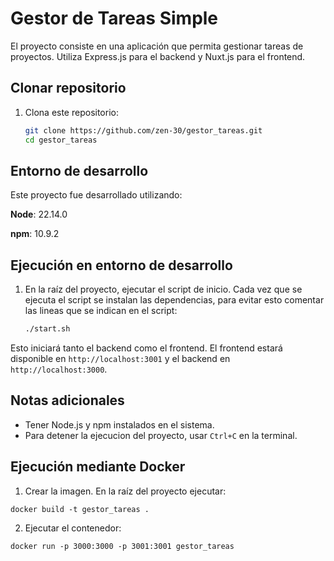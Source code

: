 # Gestor de Tareas Simple

El proyecto consiste en una aplicación que permita gestionar tareas de proyectos. Utiliza Express.js para el backend y Nuxt.js para el frontend.

## Clonar repositorio

1. Clona este repositorio:
   ```bash
   git clone https://github.com/zen-30/gestor_tareas.git
   cd gestor_tareas
   ```

##  Entorno de desarrollo
Este proyecto fue desarrollado utilizando:

**Node**: 22.14.0

**npm**: 10.9.2

## Ejecución en entorno de desarrollo

1. En la raíz del proyecto, ejecutar el script de inicio. Cada vez que se ejecuta el script se instalan las dependencias, para evitar esto comentar las lineas que se indican en el script:
   ```bash
   ./start.sh
   ```

Esto iniciará tanto el backend como el frontend. El frontend estará disponible en `http://localhost:3001` y el backend en `http://localhost:3000`.

## Notas adicionales

- Tener Node.js y npm instalados en el sistema.
- Para detener la ejecucion del proyecto, usar `Ctrl+C` en la terminal.


## Ejecución mediante Docker

1. Crear la imagen. En la raíz del proyecto ejecutar:
```
docker build -t gestor_tareas .
```
2. Ejecutar el contenedor:
```
docker run -p 3000:3000 -p 3001:3001 gestor_tareas

```